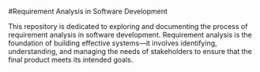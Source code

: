 #Requirement Analysis in Software Development

This repository is dedicated to exploring and documenting the process of requirement analysis in software development. Requirement analysis is the foundation of building effective systems—it involves identifying, understanding, and managing the needs of stakeholders to ensure that the final product meets its intended goals.
